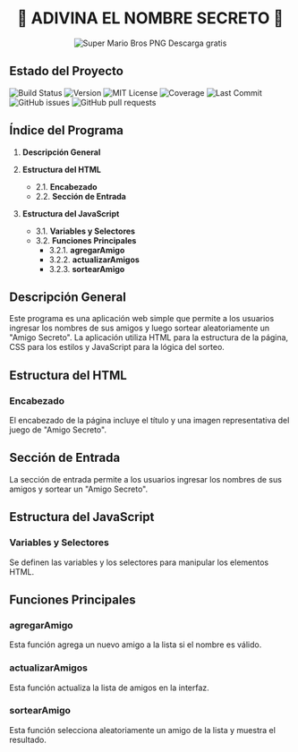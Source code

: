 <h1 align="center">🎉 <strong>ADIVINA EL NOMBRE SECRETO</strong> 🎉</h1>

<p align="center">
  <img src="https://github.com/user-attachments/assets/7df66c20-461b-4a8c-862f-fdd52c9d9473" alt="Super Mario Bros PNG Descarga gratis">
</p>






## Estado del Proyecto
![Build Status](https://img.shields.io/badge/build-passing-brightgreen)
![Version](https://img.shields.io/badge/version-1.0.0-blue)
![MIT License](https://img.shields.io/badge/License-MIT-yellow.svg)
![Coverage](https://img.shields.io/badge/coverage-100%25-brightgreen)
![Last Commit](https://img.shields.io/github/last-commit/luis811ux/Challenge-amigo-secreto)
![GitHub issues](https://img.shields.io/github/issues/luis811ux/Challenge-amigo-secreto)
![GitHub pull requests](https://img.shields.io/github/issues-pr/luis811ux/Challenge-amigo-secreto)

## Índice del Programa
1. **Descripción General**

2. **Estructura del HTML**
   - 2.1. **Encabezado**
   - 2.2. **Sección de Entrada**

3. **Estructura del JavaScript**
   - 3.1. **Variables y Selectores**
   - 3.2. **Funciones Principales**
     - 3.2.1. **agregarAmigo**
     - 3.2.2. **actualizarAmigos**
     - 3.2.3. **sortearAmigo**
    
## Descripción General
Este programa es una aplicación web simple que permite a los usuarios ingresar los nombres de sus amigos y luego sortear aleatoriamente un "Amigo Secreto". La aplicación utiliza HTML para la estructura de la página, CSS para los estilos y JavaScript para la lógica del sorteo.

## Estructura del HTML

### Encabezado
El encabezado de la página incluye el título y una imagen representativa del juego de "Amigo Secreto".

## Sección de Entrada
La sección de entrada permite a los usuarios ingresar los nombres de sus amigos y sortear un "Amigo Secreto".

## Estructura del JavaScript

### Variables y Selectores
Se definen las variables y los selectores para manipular los elementos HTML.

## Funciones Principales

### agregarAmigo
Esta función agrega un nuevo amigo a la lista si el nombre es válido.

### actualizarAmigos
Esta función actualiza la lista de amigos en la interfaz.

### sortearAmigo
Esta función selecciona aleatoriamente un amigo de la lista y muestra el resultado.


